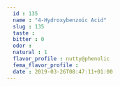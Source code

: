 ```yaml
---
  id : 135
  name : "4-Hydroxybenzoic Acid"
  slug : 135
  taste : 
  bitter : 0
  odor : 
  natural : 1
  flavor_profile : nutty@phenolic
  fema_flavor_profile : 
  date : 2019-03-26T08:47:11+01:00
---
```




